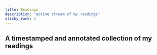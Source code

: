 ```yaml
---
title: Readings
description: "active stream of my readings"
sticky_rank: 1
---
```


## A timestamped and annotated collection of my readings

